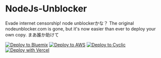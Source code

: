 # NodeJs-Unblocker

Evade internet censorship!
node unblockerかな？
The original nodeunblocker.com is gone, but it's now easier than ever to deploy your own copy.
まあ誰か助けて

[![Deploy to Bluemix](https://cloud.ibm.com/devops/setup/deploy/button.png)](https://bluemix.net/deploy?repository=https://github.com/konnnnitiha84238/NodeJs-Unblocker)
[![Deploy to AWS](https://oneclick.amplifyapp.com/button.svg)](https://console.aws.amazon.com/amplify/home#/deploy?repo=https://github.com/konnnnitiha84238/NodeJs-Unblocker)
[![Deploy to Cyclic](https://deploy.cyclic.sh/button.svg)](https://deploy.cyclic.sh/)
[![Deploy with Vercel](https://vercel.com/button)](https://vercel.com/new/clone?repository-url=https%3A%2F%2Fgithub.com%2Fkonnnnitiha84238%2FNodeJs-Unblocker)
